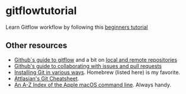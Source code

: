 # gitflowtutorial
Learn Gitflow workflow by following this [beginners tutorial](https://www.atlassian.com/git/tutorials/learn-git-with-bitbucket-cloud)

## Other resources
- [Github´s guide to gitflow](https://guides.github.com/introduction/flow/) and a bit on [local and remote repositories](https://help.github.com/categories/managing-remotes/) 
- [Github's guide to collaborating with issues and pull requests](https://help.github.com/categories/collaborating-with-issues-and-pull-requests/)
- [Installing Git in various ways](https://www.atlassian.com/git/tutorials/install-git). Homebrew (listed here) is my favorite.
- [Attlasian's Git Cheatsheet](https://www.atlassian.com/git/tutorials/atlassian-git-cheatsheet).
- [An A-Z Index of the Apple macOS command line](https://ss64.com/osx/). Always handy.